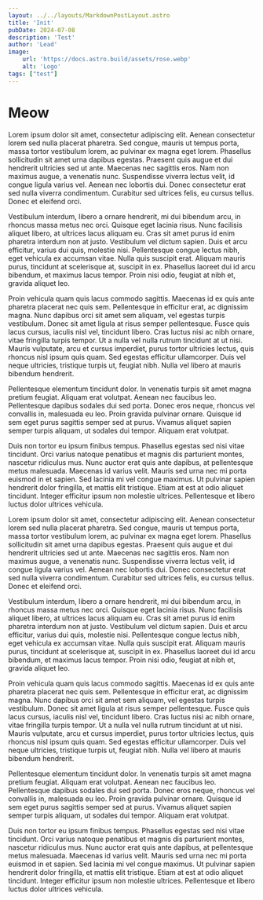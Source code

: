 ```yaml
---
layout: ../../layouts/MarkdownPostLayout.astro
title: 'Init'
pubDate: 2024-07-08
description: 'Test'
author: 'Lead'
image:
    url: 'https://docs.astro.build/assets/rose.webp'
    alt: 'Logo'
tags: ["test"]
---
```


# Meow

Lorem ipsum dolor sit amet, consectetur adipiscing elit. Aenean consectetur lorem sed nulla placerat pharetra. Sed congue, mauris ut tempus porta, massa tortor vestibulum lorem, ac pulvinar ex magna eget lorem. Phasellus sollicitudin sit amet urna dapibus egestas. Praesent quis augue et dui hendrerit ultricies sed ut ante. Maecenas nec sagittis eros. Nam non maximus augue, a venenatis nunc. Suspendisse viverra lectus velit, id congue ligula varius vel. Aenean nec lobortis dui. Donec consectetur erat sed nulla viverra condimentum. Curabitur sed ultrices felis, eu cursus tellus. Donec et eleifend orci.

Vestibulum interdum, libero a ornare hendrerit, mi dui bibendum arcu, in rhoncus massa metus nec orci. Quisque eget lacinia risus. Nunc facilisis aliquet libero, at ultrices lacus aliquam eu. Cras sit amet purus id enim pharetra interdum non at justo. Vestibulum vel dictum sapien. Duis et arcu efficitur, varius dui quis, molestie nisi. Pellentesque congue lectus nibh, eget vehicula ex accumsan vitae. Nulla quis suscipit erat. Aliquam mauris purus, tincidunt at scelerisque at, suscipit in ex. Phasellus laoreet dui id arcu bibendum, et maximus lacus tempor. Proin nisi odio, feugiat at nibh et, gravida aliquet leo.

Proin vehicula quam quis lacus commodo sagittis. Maecenas id ex quis ante pharetra placerat nec quis sem. Pellentesque in efficitur erat, ac dignissim magna. Nunc dapibus orci sit amet sem aliquam, vel egestas turpis vestibulum. Donec sit amet ligula at risus semper pellentesque. Fusce quis lacus cursus, iaculis nisl vel, tincidunt libero. Cras luctus nisi ac nibh ornare, vitae fringilla turpis tempor. Ut a nulla vel nulla rutrum tincidunt at ut nisi. Mauris vulputate, arcu et cursus imperdiet, purus tortor ultricies lectus, quis rhoncus nisl ipsum quis quam. Sed egestas efficitur ullamcorper. Duis vel neque ultricies, tristique turpis ut, feugiat nibh. Nulla vel libero at mauris bibendum hendrerit.

Pellentesque elementum tincidunt dolor. In venenatis turpis sit amet magna pretium feugiat. Aliquam erat volutpat. Aenean nec faucibus leo. Pellentesque dapibus sodales dui sed porta. Donec eros neque, rhoncus vel convallis in, malesuada eu leo. Proin gravida pulvinar ornare. Quisque id sem eget purus sagittis semper sed at purus. Vivamus aliquet sapien semper turpis aliquam, ut sodales dui tempor. Aliquam erat volutpat.

Duis non tortor eu ipsum finibus tempus. Phasellus egestas sed nisi vitae tincidunt. Orci varius natoque penatibus et magnis dis parturient montes, nascetur ridiculus mus. Nunc auctor erat quis ante dapibus, at pellentesque metus malesuada. Maecenas id varius velit. Mauris sed urna nec mi porta euismod in et sapien. Sed lacinia mi vel congue maximus. Ut pulvinar sapien hendrerit dolor fringilla, et mattis elit tristique. Etiam at est at odio aliquet tincidunt. Integer efficitur ipsum non molestie ultrices. Pellentesque et libero luctus dolor ultrices vehicula.

Lorem ipsum dolor sit amet, consectetur adipiscing elit. Aenean consectetur lorem sed nulla placerat pharetra. Sed congue, mauris ut tempus porta, massa tortor vestibulum lorem, ac pulvinar ex magna eget lorem. Phasellus sollicitudin sit amet urna dapibus egestas. Praesent quis augue et dui hendrerit ultricies sed ut ante. Maecenas nec sagittis eros. Nam non maximus augue, a venenatis nunc. Suspendisse viverra lectus velit, id congue ligula varius vel. Aenean nec lobortis dui. Donec consectetur erat sed nulla viverra condimentum. Curabitur sed ultrices felis, eu cursus tellus. Donec et eleifend orci.

Vestibulum interdum, libero a ornare hendrerit, mi dui bibendum arcu, in rhoncus massa metus nec orci. Quisque eget lacinia risus. Nunc facilisis aliquet libero, at ultrices lacus aliquam eu. Cras sit amet purus id enim pharetra interdum non at justo. Vestibulum vel dictum sapien. Duis et arcu efficitur, varius dui quis, molestie nisi. Pellentesque congue lectus nibh, eget vehicula ex accumsan vitae. Nulla quis suscipit erat. Aliquam mauris purus, tincidunt at scelerisque at, suscipit in ex. Phasellus laoreet dui id arcu bibendum, et maximus lacus tempor. Proin nisi odio, feugiat at nibh et, gravida aliquet leo.

Proin vehicula quam quis lacus commodo sagittis. Maecenas id ex quis ante pharetra placerat nec quis sem. Pellentesque in efficitur erat, ac dignissim magna. Nunc dapibus orci sit amet sem aliquam, vel egestas turpis vestibulum. Donec sit amet ligula at risus semper pellentesque. Fusce quis lacus cursus, iaculis nisl vel, tincidunt libero. Cras luctus nisi ac nibh ornare, vitae fringilla turpis tempor. Ut a nulla vel nulla rutrum tincidunt at ut nisi. Mauris vulputate, arcu et cursus imperdiet, purus tortor ultricies lectus, quis rhoncus nisl ipsum quis quam. Sed egestas efficitur ullamcorper. Duis vel neque ultricies, tristique turpis ut, feugiat nibh. Nulla vel libero at mauris bibendum hendrerit.

Pellentesque elementum tincidunt dolor. In venenatis turpis sit amet magna pretium feugiat. Aliquam erat volutpat. Aenean nec faucibus leo. Pellentesque dapibus sodales dui sed porta. Donec eros neque, rhoncus vel convallis in, malesuada eu leo. Proin gravida pulvinar ornare. Quisque id sem eget purus sagittis semper sed at purus. Vivamus aliquet sapien semper turpis aliquam, ut sodales dui tempor. Aliquam erat volutpat.

Duis non tortor eu ipsum finibus tempus. Phasellus egestas sed nisi vitae tincidunt. Orci varius natoque penatibus et magnis dis parturient montes, nascetur ridiculus mus. Nunc auctor erat quis ante dapibus, at pellentesque metus malesuada. Maecenas id varius velit. Mauris sed urna nec mi porta euismod in et sapien. Sed lacinia mi vel congue maximus. Ut pulvinar sapien hendrerit dolor fringilla, et mattis elit tristique. Etiam at est at odio aliquet tincidunt. Integer efficitur ipsum non molestie ultrices. Pellentesque et libero luctus dolor ultrices vehicula.